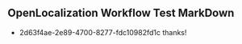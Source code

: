 ## OpenLocalization Workflow Test MarkDown
* 2d63f4ae-2e89-4700-8277-fdc10982fd1c thanks!

<!--HONumber=Sep16_HO1-->


